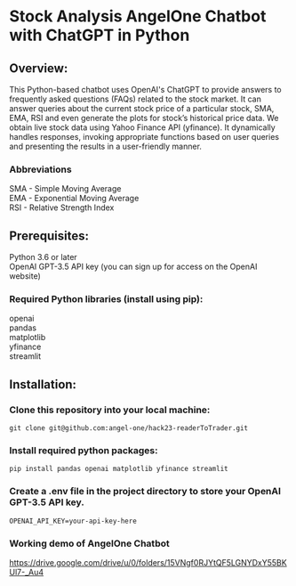 
# Stock Analysis AngelOne Chatbot with ChatGPT in Python

## Overview:
This Python-based chatbot uses OpenAI's ChatGPT to provide answers to frequently asked questions (FAQs) related to the stock market. It can answer queries about the current stock price of a particular stock, SMA, EMA, RSI and even generate the plots for stock’s historical price data. We obtain live stock data using Yahoo Finance API (yfinance). It dynamically handles responses, invoking appropriate functions based on user queries and presenting the results in a user-friendly manner.

### Abbreviations
SMA - Simple Moving Average<br>
EMA - Exponential Moving Average<br>
RSI - Relative Strength Index<br>

## Prerequisites:
Python 3.6 or later<br>
OpenAI GPT-3.5 API key (you can sign up for access on the OpenAI website)<br>
### Required Python libraries (install using pip):
openai<br>
pandas<br>
matplotlib<br>
yfinance<br>
streamlit<br>

## Installation:
### Clone this repository into your local machine:

```shell
git clone git@github.com:angel-one/hack23-readerToTrader.git
```

### Install required python packages:
```shell
pip install pandas openai matplotlib yfinance streamlit
```

### Create a .env file in the project directory to store your OpenAI GPT-3.5 API key. 
```shell
OPENAI_API_KEY=your-api-key-here
```

### Working demo of AngelOne Chatbot
https://drive.google.com/drive/u/0/folders/15VNgf0RJYtQF5LGNYDxY55BKUl7-_Au4
